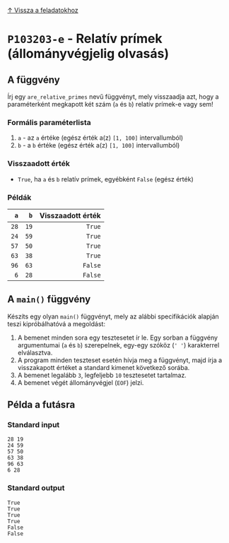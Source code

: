 
[↑ Vissza a feladatokhoz](./README.md)

# `P103203-e` - Relatív prímek (állományvégjelig olvasás)

## A függvény

Írj egy `are_relative_primes` nevű függvényt, mely visszaadja azt, hogy a paraméterként megkapott két szám (`a` és `b`) relatív prímek-e vagy sem!

### Formális paraméterlista

1. `a` - az `a` értéke (egész érték a(z) `[1, 100]` intervallumból)
1. `b` - a `b` értéke (egész érték a(z) `[1, 100]` intervallumból)

### Visszaadott érték

* `True`, ha `a` és `b` relatív prímek, egyébként `False` (egész érték)

### Példák

| `a` | `b` | Visszaadott érték | 
| ---: | ---: | --: | 
| `28` | `19` | `True` | 
| `24` | `59` | `True` | 
| `57` | `50` | `True` | 
| `63` | `38` | `True` | 
| `96` | `63` | `False` | 
| `6` | `28` | `False` | 

## A `main()` függvény

Készíts egy olyan `main()` függvényt, mely az alábbi specifikációk alapján teszi kipróbálhatóvá a megoldást:

1. A bemenet minden sora egy tesztesetet ír le. Egy sorban a függvény argumentumai (`a` és `b`) szerepelnek, egy-egy szóköz (`' '`) karakterrel elválasztva.
1. A program minden teszteset esetén hívja meg a függvényt, majd írja a visszakapott értéket a standard kimenet következő sorába.
1. A bemenet legalább `3`, legfeljebb `10` tesztesetet tartalmaz.
1. A bemenet végét állományvégjel (`EOF`) jelzi.

## Példa a futásra

### Standard input

```
28 19
24 59
57 50
63 38
96 63
6 28
```

### Standard output

```
True
True
True
True
False
False
```